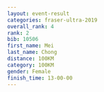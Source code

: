 ```yaml
---
layout: event-result 
categories: fraser-ultra-2019 
overall_rank: 4
rank: 2
bib: 10506
first_name: Mei
last_name: Chong
distance: 100KM
category: 100KM
gender: Female
finish_time: 13-00-00
---
```

